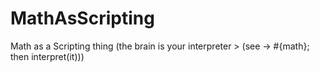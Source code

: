 # MathAsScripting
Math as a Scripting thing (the brain is your interpreter > (see -> #{math}; then interpret(it)))
